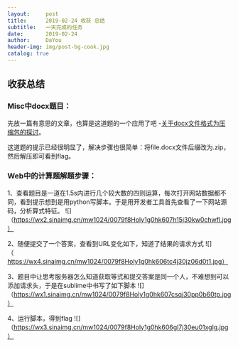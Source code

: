 ```yaml
---
layout:     post
title:      2019-02-24 收获 总结
subtitle:   一天完成的任务
date:       2019-02-24
author:     DaYou
header-img: img/post-bg-cook.jpg
catalog: true
---
```





## 收获总结

### Misc中docx题目：
先放一篇有意思的文章，也算是这道题的一个应用了吧
-[关于docx文件格式为压缩包的探讨]( http://blog.sina.com.cn/s/blog_673ee2b50100iyxx.html )。

这道题的提示已经很明显了，解决步骤也很简单：将file.docx文件后缀改为.zip，然后解压即可看到flag。


### Web中的计算题解题步骤：
1、查看题目是一道在1.5s内进行几个较大数的四则运算，每次打开网站数据都不同，看到提示想到是用python写脚本。于是用开发者工具首先查看了一下网站源码，分析算式特征。
![]（https://wx2.sinaimg.cn/mw1024/0079f8Holy1g0hk607h15j30kw0chwfl.jpg）

2、随便提交了一个答案，查看到URL变化如下，知道了结果的请求方式
![]（https://wx4.sinaimg.cn/mw1024/0079f8Holy1g0hk606tc4j30jz06d0t1.jpg）

3、题目中让思考服务器怎么知道获取等式和提交答案是同一个人，不难想到可以添加请求头，于是在sublime中书写了如下脚本
![]（https://wx1.sinaimg.cn/mw1024/0079f8Holy1g0hk607csqj30pp0b60tp.jpg）

4、运行脚本，得到flag
![]（https://wx3.sinaimg.cn/mw1024/0079f8Holy1g0hk606gl7j30eu01xglg.jpg）

